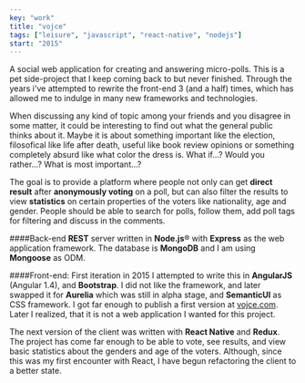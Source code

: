 ```yaml
---
key: "work"
title: "vojce"
tags: ["leisure", "javascript", "react-native", "nodejs"]
start: "2015"
---
```

A social web application for creating and answering micro-polls. This is a pet side-project that I keep coming back to but never finished. Through the years i've attempted to rewrite the front-end 3 (and a half) times, which has allowed me to indulge in many new frameworks and technologies.
<!-- end -->
When discussing any kind of topic among your friends and you disagree in some matter, it could be interesting to find out what the general public thinks about it. Maybe it is about something important like the election, filosofical like life after death, useful like book review opinions or something completely absurd like what color the dress is. What if...? Would you rather...? What is most important...?

The goal is to provide a platform where people not only can get **direct result** after **anonymously voting** on a poll, but can also filter the results to view **statistics** on certain properties of the voters like nationality, age and gender. People should be able to search for polls, follow them, add poll tags for filtering and discuss in the comments.

####Back-end 
**REST** server written in **Node.js**® with **Express** as the web application framework. The database is **MongoDB** and I am using **Mongoose** as ODM.

####Front-end: 
First iteration in 2015 I attempted to write this in **AngularJS** (Angular 1.4), and **Bootstrap**. I did not like the framework, and later swapped it for **Aurelia** which was still in alpha stage, and **SemanticUI** as CSS framework. I got far enough to publish a first version at [vojce.com](https://www.vojce.com/). Later I realized, that it is not a web application I wanted for this project.

The next version of the client was written with **React Native** and **Redux**. The project has come far enough to be able to vote, see results, and view basic statistics about the genders and age of the voters. Although, since this was my first encounter with React, I have begun refactoring the client to a better state.